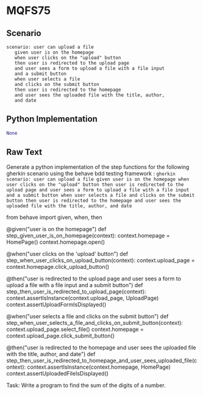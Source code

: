 # MQFS75
## Scenario
```gherkin
scenario: user can upload a file 
   given user is on the homepage 
   when user clicks on the "upload" button 
   then user is redirected to the upload page 
   and user sees a form to upload a file with a file input 
   and a submit button 
   when user selects a file 
   and clicks on the submit button 
   then user is redirected to the homepage 
   and user sees the uploaded file with the title, author, 
   and date
```


## Python Implementation
```python
None
```


## Raw Text
Generate a python implementation of the step functions for the following gherkin scenario using the behave bdd testing framework : ```gherkin scenario: user can upload a file given user is on the homepage when user clicks on the "upload" button then user is redirected to the upload page and user sees a form to upload a file with a file input and a submit button when user selects a file and clicks on the submit button then user is redirected to the homepage and user sees the uploaded file with the title, author, and date ```



from behave import given, when, then

@given("user is on the homepage")
def step_given_user_is_on_homepage(context):
    context.homepage = HomePage()
    context.homepage.open()

@when("user clicks on the 'upload' button")
def step_when_user_clicks_on_upload_button(context):
    context.upload_page = context.homepage.click_upload_button()

@then("user is redirected to the upload page and user sees a form to upload a file with a file input and a submit button")
def step_then_user_is_redirected_to_upload_page(context):
    context.assertIsInstance(context.upload_page, UploadPage)
    context.assertUploadFormIsDisplayed()

@when("user selects a file and clicks on the submit button")
def step_when_user_selects_a_file_and_clicks_on_submit_button(context):
    context.upload_page.select_file()
    context.homepage = context.upload_page.click_submit_button()

@then("user is redirected to the homepage and user sees the uploaded file with the title, author, and date")
def step_then_user_is_redirected_to_homepage_and_user_sees_uploaded_file(context):
    context.assertIsInstance(context.homepage, HomePage)
    context.assertUploadedFileIsDisplayed()


Task: Write a program to find the sum of the digits of a number.
